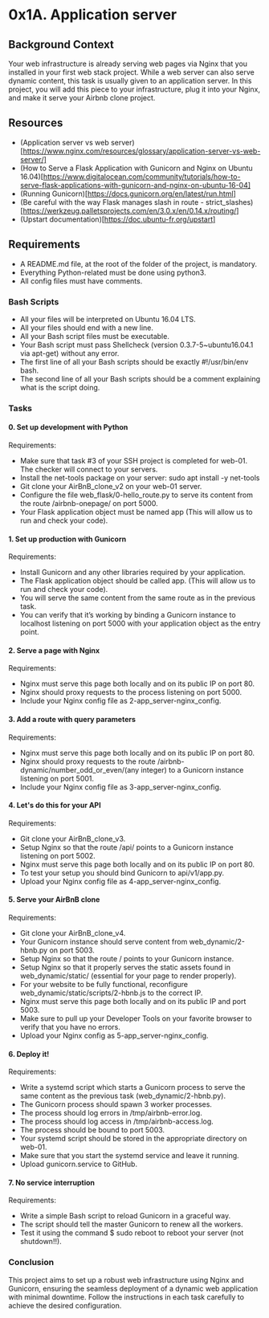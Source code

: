 # 0x1A. Application server

## Background Context

Your web infrastructure is already serving web pages via Nginx that you installed in your first web stack project. While a web server can also serve dynamic content, this task is usually given to an application server. In this project, you will add this piece to your infrastructure, plug it into your Nginx, and make it serve your Airbnb clone project.

## Resources

- (Application server vs web server)[https://www.nginx.com/resources/glossary/application-server-vs-web-server/]
- (How to Serve a Flask Application with Gunicorn and Nginx on Ubuntu 16.04)[https://www.digitalocean.com/community/tutorials/how-to-serve-flask-applications-with-gunicorn-and-nginx-on-ubuntu-16-04]
- (Running Gunicorn)[https://docs.gunicorn.org/en/latest/run.html]
- (Be careful with the way Flask manages slash in route - strict_slashes)[https://werkzeug.palletsprojects.com/en/3.0.x/en/0.14.x/routing/]
- (Upstart documentation)[https://doc.ubuntu-fr.org/upstart]
## Requirements

- A README.md file, at the root of the folder of the project, is mandatory.
- Everything Python-related must be done using python3.
- All config files must have comments.

### Bash Scripts
- All your files will be interpreted on Ubuntu 16.04 LTS.
- All your files should end with a new line.
- All your Bash script files must be executable.
- Your Bash script must pass Shellcheck (version 0.3.7-5~ubuntu16.04.1 via apt-get) without any error.
- The first line of all your Bash scripts should be exactly #!/usr/bin/env bash.
- The second line of all your Bash scripts should be a comment explaining what is the script doing.

### Tasks

#### 0. Set up development with Python

Requirements:

- Make sure that task #3 of your SSH project is completed for web-01. The checker will connect to your servers.
- Install the net-tools package on your server: sudo apt install -y net-tools
- Git clone your AirBnB_clone_v2 on your web-01 server.
- Configure the file web_flask/0-hello_route.py to serve its content from the route /airbnb-onepage/ on port 5000.
- Your Flask application object must be named app (This will allow us to run and check your code).

#### 1. Set up production with Gunicorn

Requirements:

- Install Gunicorn and any other libraries required by your application.
- The Flask application object should be called app. (This will allow us to run and check your code).
- You will serve the same content from the same route as in the previous task.
- You can verify that it’s working by binding a Gunicorn instance to localhost listening on port 5000 with your application object as the entry point.

#### 2. Serve a page with Nginx

Requirements:

- Nginx must serve this page both locally and on its public IP on port 80.
- Nginx should proxy requests to the process listening on port 5000.
- Include your Nginx config file as 2-app_server-nginx_config.

#### 3. Add a route with query parameters

Requirements:

- Nginx must serve this page both locally and on its public IP on port 80.
- Nginx should proxy requests to the route /airbnb-dynamic/number_odd_or_even/(any integer) to a Gunicorn instance listening on port 5001.
- Include your Nginx config file as 3-app_server-nginx_config.

#### 4. Let's do this for your API

Requirements:

- Git clone your AirBnB_clone_v3.
- Setup Nginx so that the route /api/ points to a Gunicorn instance listening on port 5002.
- Nginx must serve this page both locally and on its public IP on port 80.
- To test your setup you should bind Gunicorn to api/v1/app.py.
- Upload your Nginx config file as 4-app_server-nginx_config.
#### 5. Serve your AirBnB clone

Requirements:

- Git clone your AirBnB_clone_v4.
- Your Gunicorn instance should serve content from web_dynamic/2-hbnb.py on port 5003.
- Setup Nginx so that the route / points to your Gunicorn instance.
- Setup Nginx so that it properly serves the static assets found in web_dynamic/static/ (essential for your page to render properly).
- For your website to be fully functional, reconfigure web_dynamic/static/scripts/2-hbnb.js to the correct IP.
- Nginx must serve this page both locally and on its public IP and port 5003.
- Make sure to pull up your Developer Tools on your favorite browser to verify that you have no errors.
- Upload your Nginx config as 5-app_server-nginx_config.

#### 6. Deploy it!

Requirements:

- Write a systemd script which starts a Gunicorn process to serve the same content as the previous task (web_dynamic/2-hbnb.py).
- The Gunicorn process should spawn 3 worker processes.
- The process should log errors in /tmp/airbnb-error.log.
- The process should log access in /tmp/airbnb-access.log.
- The process should be bound to port 5003.
- Your systemd script should be stored in the appropriate directory on web-01.
- Make sure that you start the systemd service and leave it running.
- Upload gunicorn.service to GitHub.

#### 7. No service interruption

Requirements:

- Write a simple Bash script to reload Gunicorn in a graceful way.
- The script should tell the master Gunicorn to renew all the workers.
- Test it using the command $ sudo reboot to reboot your server (not shutdown!!).

### Conclusion
This project aims to set up a robust web infrastructure using Nginx and Gunicorn, ensuring the seamless deployment of a dynamic web application with minimal downtime. Follow the instructions in each task carefully to achieve the desired configuration.
